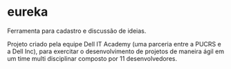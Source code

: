# eureka


Ferramenta para cadastro e discussão de ideias.

Projeto criado pela equipe Dell IT Academy (uma parceria entre a PUCRS e a Dell Inc), para exercitar o desenvolvimento de projetos de maneira ágil em um time multi disciplinar composto por 11 desenvolvedores.
